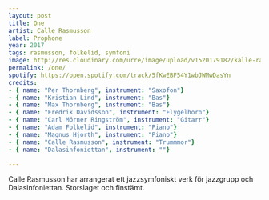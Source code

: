 ```yaml
---
layout: post
title: One
artist: Calle Rasmusson
label: Prophone
year: 2017
tags: rasmusson, folkelid, symfoni
image: http://res.cloudinary.com/urre/image/upload/v1520179182/kalle-rasmusson-one_xgqgh3_agot49.jpg
permalink: /one/
spotify: https://open.spotify.com/track/5fKwEBF54Y1wbJWMwDasYn
credits:
- { name: "Per Thornberg", instrument: "Saxofon"}
- { name: "Kristian Lind", instrument: "Bas"}
- { name: "Max Thornberg", instrument: "Bas"}
- { name: "Fredrik Davidsson", instrument: "Flygelhorn"}
- { name: "Carl Mörner Ringström", instrument: "Gitarr"}
- { name: "Adam Folkelid", instrument: "Piano"}
- { name: "Magnus Hjorth", instrument: "Piano"}
- { name: "Calle Rasmusson", instrument: "Trummmor"}
- { name: "Dalasinfoniettan", instrument: ""}

---
```


Calle Rasmusson har arrangerat ett jazzsymfoniskt verk för jazzgrupp och Dalasinfoniettan. Storslaget och finstämt.

